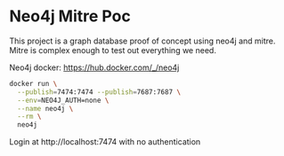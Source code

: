 # Neo4j Mitre Poc

This project is a graph database proof of concept using neo4j and mitre. Mitre is complex enough to test out everything
we need.

Neo4j docker: https://hub.docker.com/_/neo4j

```sh
docker run \
  --publish=7474:7474 --publish=7687:7687 \
  --env=NEO4J_AUTH=none \
  --name neo4j \
  --rm \
  neo4j
```

Login at http://localhost:7474 with no authentication
